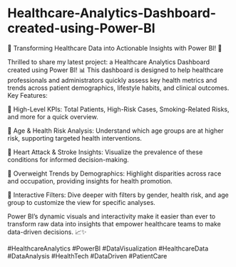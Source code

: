 # Healthcare-Analytics-Dashboard-created-using-Power-BI

🚀 Transforming Healthcare Data into Actionable Insights with Power BI! 🚀

Thrilled to share my latest project: a Healthcare Analytics Dashboard created using Power BI! 📊 This dashboard is designed to help healthcare professionals and administrators quickly assess key health metrics and trends across patient demographics, lifestyle habits, and clinical outcomes.
Key Features:

🔹 High-Level KPIs: Total Patients, High-Risk Cases, Smoking-Related Risks, and more for a quick overview.

🔹 Age & Health Risk Analysis: Understand which age groups are at higher risk, supporting targeted health interventions.

🔹 Heart Attack & Stroke Insights: Visualize the prevalence of these conditions for informed decision-making.

🔹 Overweight Trends by Demographics: Highlight disparities across race and occupation, providing insights for health promotion.

🔹 Interactive Filters: Dive deeper with filters by gender, health risk, and age group to customize the view for specific analyses.

Power BI’s dynamic visuals and interactivity make it easier than ever to transform raw data into insights that empower healthcare teams to make data-driven decisions. 📈✨

#HealthcareAnalytics #PowerBI #DataVisualization #HealthcareData #DataAnalysis #HealthTech #DataDriven #PatientCare
